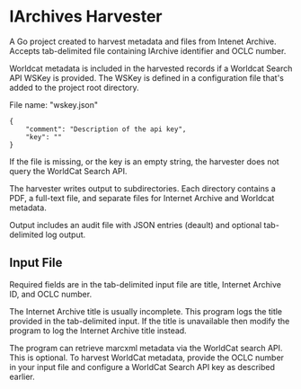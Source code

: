 # IArchives Harvester

A Go project created to harvest metadata and files from Intenet Archive. Accepts tab-delimited file containing IArchive identifier and OCLC number.

Worldcat metadata is included in the harvested records if a Worldcat Search API WSKey is provided. The WSKey is defined
in a configuration file that's added to the project root directory.

File name: "wskey.json"

    {
        "comment": "Description of the api key",
        "key": ""
    }

If the file is missing, or the key is an empty string, the harvester does not query the WorldCat Search API.

The harvester writes output to subdirectories. Each directory contains a PDF, a full-text file, and separate files 
for Internet Archive and Worldcat metadata.

Output includes an audit file with JSON entries (deault) and optional tab-delimited log output.

## Input File

Required fields are in the tab-delimited input file are title, Internet Archive ID, and OCLC number.

The Internet Archive title is usually incomplete. This program logs the title provided in the tab-delimited
input. If the title is unavailable then modify the program to log the Internet Archive title instead.

The program can retrieve marcxml metadata via the WorldCat search API. This is optional. To harvest 
WorldCat metadata, provide the OCLC number in your input file and configure a WorldCat Search API key as described 
earlier. 